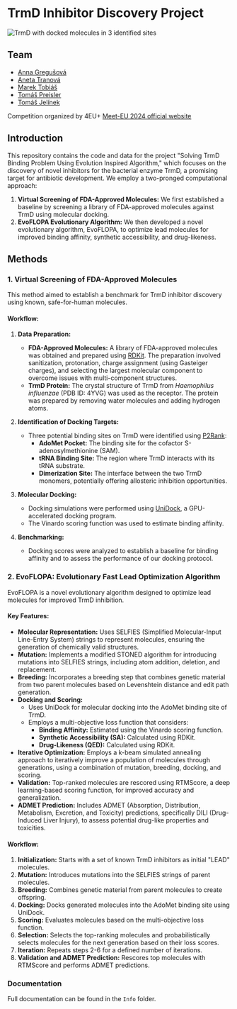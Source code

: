 # TrmD Inhibitor Discovery Project

![TrmD with docked molecules in 3 identified sites](Info/trmd_protein_with_docked_ligands)

## Team
- [Anna Gregušová](https://github.com/AnnaGregusova)
- [Aneta Tranová](https://github.com/anetatranova)
- [Marek Tobiáš](https://github.com/tobiasmarek)
- [Tomáš Preisler](https://github.com/preislet)
- [Tomáš Jelínek](https://github.com/Desperadus)

Competition organized by 4EU+ [Meet-EU 2024 official website](https://exsto1.github.io/meet-eu-2024/)

## Introduction

This repository contains the code and data for the project "Solving TrmD Binding Problem Using Evolution Inspired Algorithm," which focuses on the discovery of novel inhibitors for the bacterial enzyme TrmD, a promising target for antibiotic development. We employ a two-pronged computational approach:

1. **Virtual Screening of FDA-Approved Molecules:** We first established a baseline by screening a library of FDA-approved molecules against TrmD using molecular docking.
2. **EvoFLOPA Evolutionary Algorithm:** We then developed a novel evolutionary algorithm, EvoFLOPA, to optimize lead molecules for improved binding affinity, synthetic accessibility, and drug-likeness.

## Methods

### 1. Virtual Screening of FDA-Approved Molecules

This method aimed to establish a benchmark for TrmD inhibitor discovery using known, safe-for-human molecules.

#### Workflow:

1. **Data Preparation:**
    *   **FDA-Approved Molecules:** A library of FDA-approved molecules was obtained and prepared using [RDKit](https://www.rdkit.org/). The preparation involved sanitization, protonation, charge assignment (using Gasteiger charges), and selecting the largest molecular component to overcome issues with multi-component structures.
    *   **TrmD Protein:** The crystal structure of TrmD from *Haemophilus influenzae* (PDB ID: 4YVG) was used as the receptor. The protein was prepared by removing water molecules and adding hydrogen atoms.

2. **Identification of Docking Targets:**
    *   Three potential binding sites on TrmD were identified using [P2Rank](https://prankweb.cz/):
        *   **AdoMet Pocket:** The binding site for the cofactor S-adenosylmethionine (SAM).
        *   **tRNA Binding Site:** The region where TrmD interacts with its tRNA substrate.
        *   **Dimerization Site:** The interface between the two TrmD monomers, potentially offering allosteric inhibition opportunities.

3. **Molecular Docking:**
    *   Docking simulations were performed using [UniDock](https://github.com/dptech-corp/Uni-Dock), a GPU-accelerated docking program.
    *   The Vinardo scoring function was used to estimate binding affinity.

4. **Benchmarking:**
    *   Docking scores were analyzed to establish a baseline for binding affinity and to assess the performance of our docking protocol.

### 2. EvoFLOPA: Evolutionary Fast Lead Optimization Algorithm

EvoFLOPA is a novel evolutionary algorithm designed to optimize lead molecules for improved TrmD inhibition.

#### Key Features:

*   **Molecular Representation:** Uses SELFIES (Simplified Molecular-Input Line-Entry System) strings to represent molecules, ensuring the generation of chemically valid structures.
*   **Mutation:** Implements a modified STONED algorithm for introducing mutations into SELFIES strings, including atom addition, deletion, and replacement.
*   **Breeding:** Incorporates a breeding step that combines genetic material from two parent molecules based on Levenshtein distance and edit path generation.
*   **Docking and Scoring:**
    *   Uses UniDock for molecular docking into the AdoMet binding site of TrmD.
    *   Employs a multi-objective loss function that considers:
        *   **Binding Affinity:** Estimated using the Vinardo scoring function.
        *   **Synthetic Accessibility (SA):** Calculated using RDKit.
        *   **Drug-Likeness (QED):** Calculated using RDKit.
*   **Iterative Optimization:** Employs a k-beam simulated annealing approach to iteratively improve a population of molecules through generations, using a combination of mutation, breeding, docking, and scoring.
*   **Validation:** Top-ranked molecules are rescored using RTMScore, a deep learning-based scoring function, for improved accuracy and generalization.
*   **ADMET Prediction:** Includes ADMET (Absorption, Distribution, Metabolism, Excretion, and Toxicity) predictions, specifically DILI (Drug-Induced Liver Injury), to assess potential drug-like properties and toxicities.

#### Workflow:

1. **Initialization:** Starts with a set of known TrmD inhibitors as initial "LEAD" molecules.
2. **Mutation:** Introduces mutations into the SELFIES strings of parent molecules.
3. **Breeding:** Combines genetic material from parent molecules to create offspring.
4. **Docking:** Docks generated molecules into the AdoMet binding site using UniDock.
5. **Scoring:** Evaluates molecules based on the multi-objective loss function.
6. **Selection:** Selects the top-ranking molecules and probabilistically selects molecules for the next generation based on their loss scores.
7. **Iteration:** Repeats steps 2-6 for a defined number of iterations.
8. **Validation and ADMET Prediction:** Rescores top molecules with RTMScore and performs ADMET predictions.

### Documentation 
Full documentation can be found in the `Info` folder.

